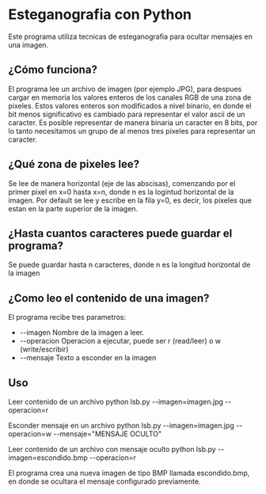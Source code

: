 # Esteganografia con Python

Este programa utiliza tecnicas de esteganografia para ocultar mensajes en una
imagen. 

## ¿Cómo funciona?
El programa lee un archivo de imagen (por ejemplo JPG), para despues cargar en 
memoria los valores enteros de los canales RGB de una zona de pixeles. Estos
valores enteros son modificados a nivel binario, en donde el bit menos
significativo es cambiado para representar el valor ascii de un caracter.
Es posible representar de manera binaria un caracter en 8 bits, por lo tanto
necesitamos un grupo de al menos tres pixeles para representar un caracter.

## ¿Qué zona de pixeles lee?
Se lee de manera horizontal (eje de las abscisas), comenzando por el primer 
pixel en x=0 hasta x=n, donde n es la logintud horizontal de la imagen. 
Por default se lee y escribe en la fila y=0, es decir, los pixeles que estan 
en la parte superior de la imagen.

## ¿Hasta cuantos caracteres puede guardar el programa?
Se puede guardar hasta n caracteres, donde n es la longitud horizontal de la 
imagen

## ¿Como leo el contenido de una imagen?
El programa recibe tres parametros:
* --imagen Nombre de la imagen a leer.
* --operacion Operacion a ejecutar, puede ser r (read/leer) o w (write/escribir)
* --mensaje Texto a esconder en la imagen


## Uso
Leer contenido de un archivo
python lsb.py --imagen=imagen.jpg --operacion=r

Esconder mensaje en un archivo
python lsb.py --imagen=imagen.jpg --operacion=w --mensaje="MENSAJE OCULTO"

Leer contenido de un archivo con mensaje oculto
python lsb.py --imagen=escondido.bmp --operacion=r

El programa crea una nueva imagen de tipo BMP llamada escondido.bmp, en donde
se ocultara el mensaje configurado previamente.
